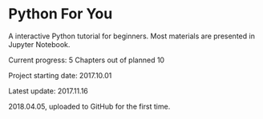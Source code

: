 # Python For You
A interactive Python tutorial for beginners. Most materials are presented in Jupyter Notebook.

Current progress: 5 Chapters out of planned 10

Project starting date: 2017.10.01

Latest update: 2017.11.16

2018.04.05, uploaded to GitHub for the first time.
